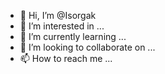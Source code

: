 - 👋 Hi, I’m @Isorgak
- 👀 I’m interested in ...
- 🌱 I’m currently learning ...
- 💞️ I’m looking to collaborate on ...
- 📫 How to reach me ...

<!---
Isorgak/Isorgak is a ✨ special ✨ repository because its `README.md` (this file) appears on your GitHub profile.
You can click the Preview link to take a look at your changes.
--->
